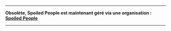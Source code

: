 ___
**Obsolète, Spoiled People est maintenant géré via une organisation : [Spoiled People](https://github.com/Spoiled-People)**
___
